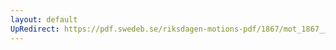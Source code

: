 ```yaml
---
layout: default
UpRedirect: https://pdf.swedeb.se/riksdagen-motions-pdf/1867/mot_1867__ak__00093/mot_1867__ak__00093_001.pdf
---
```

